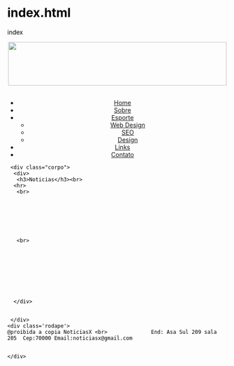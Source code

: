 # index.html
index
<html>
<head>
<title>Noticias da Cidade </title>
  <meta http-equiv="Content-Type" content="text/html; charset=utf-8">
  <link rel="stylesheet" type="text/css" href="estilo.css"/>
  <script src="http://html5shim.googlecode.com/svn/trunk/html5.js"></script>
</head>

<body bgcolor="" text="#000000">
<div align="center"><font size="2" face="Verdana, Arial, Helvetica, sans-serif"><b><img src="imgs/logo.gif" width="500" height="100" border="0"> 
  </b></font></div><br>
    <div class="menu2">
      <nav>
      <ul class="menu" align="center">
        <li><a href="index.html">Home</a></li>
        <li><a href="sobre.html">Sobre</a></li>
            <li><a href="esporte.html">Esporte</a>
                 <ul>
                        <li><a href="#">Web Design</a></li>
                        <li><a href="#">SEO</a></li>
                        <li><a href="#">Design</a></li>
                 </ul>
          </li>
        <li><a href="#">Links</a></li>
        <li><a href="contato.html">Contato</a></li>
    </ul>
    </nav>
    </div>

     <div class="corpo">
      <div>
       <h3>Noticias</h3><br>
      <hr>
       <br>
       
       
       
       
       
       
       
       <br> 
      








      </div>


     </div>
    <div class='rodape'>
    @proibida a copia NoticiasX <br>              End: Asa Sul 209 sala 205  Cep:70000 Email:noticiasx@gmail.com


    </div>
  
     

</body>
</html>
